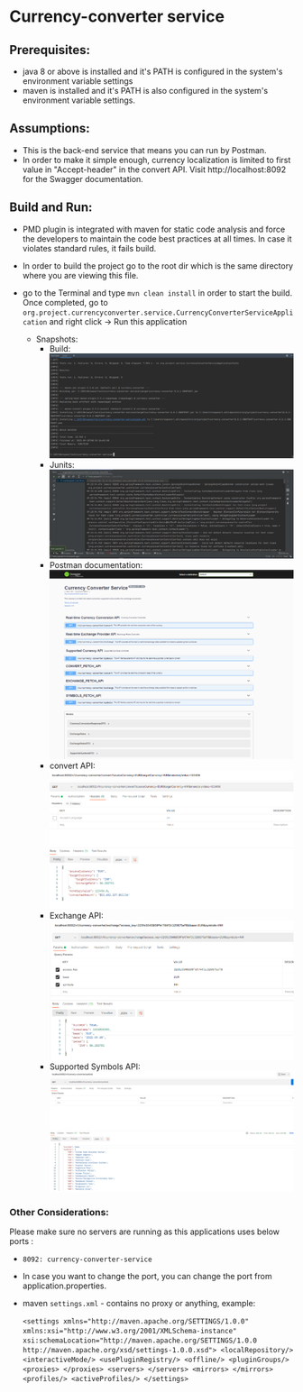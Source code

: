 # Currency-converter service

## Prerequisites:

- java 8 or above is installed and it's PATH is configured in the system's environment variable settings
- maven is installed and it's PATH is also configured in the system's environment variable settings.

## Assumptions:

- This is the back-end service that means you can run by Postman.
- In order to make it simple enough, currency localization is limited to first value in "Accept-header" in the 
  convert API. Visit http://localhost:8092 for the Swagger documentation.

## Build and Run:
- PMD plugin is integrated with maven for static code analysis and force the developers to maintain the code best
  practices at all times. In case it violates standard rules, it fails build.
- In order to build the project go to the root dir which is the same directory where you are viewing this file.
- go to the Terminal and type `mvn clean install` in order to start the build.
  Once completed, go to `org.project.currencyconverter.service.CurrencyConverterServiceApplication` and right click -> Run this application
  
  - Snapshots: 
    - Build: 
  ![img.png](img.png)
    - Junits:   
  ![img_1.png](img_1.png)
    - Postman documentation:    
   ![img_5.png](img_5.png)   
    - convert API: <br/>
![img_2.png](img_2.png)
    - Exchange API: <br/>
  ![img_3.png](img_3.png)
     - Supported Symbols API:  <br/> 
  ![img_4.png](img_4.png)
  
### Other Considerations:
Please make sure no servers are running as this applications uses below ports :  <br/>
- `8092: currency-converter-service` <br/>
- In case you want to change the port, you can change the port from application.properties. <br/>
- maven `settings.xml` - contains no proxy or anything, example:

    `<settings xmlns="http://maven.apache.org/SETTINGS/1.0.0"  xmlns:xsi="http://www.w3.org/2001/XMLSchema-instance"  xsi:schemaLocation="http://maven.apache.org/SETTINGS/1.0.0                      http://maven.apache.org/xsd/settings-1.0.0.xsd">
	<localRepository/>
	<interactiveMode/>
	<usePluginRegistry/>
	<offline/>
	<pluginGroups/>
	<proxies>
    </proxies>
	<servers>
    </servers>
	<mirrors>
	</mirrors>
	<profiles/>
	<activeProfiles/>
    </settings>`
